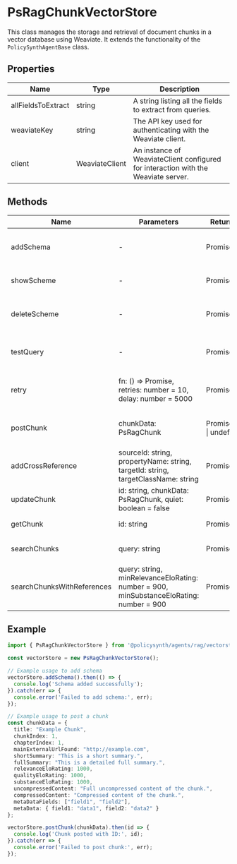 # PsRagChunkVectorStore

This class manages the storage and retrieval of document chunks in a vector database using Weaviate. It extends the functionality of the `PolicySynthAgentBase` class.

## Properties

| Name                | Type            | Description                                           |
|---------------------|-----------------|-------------------------------------------------------|
| allFieldsToExtract  | string          | A string listing all the fields to extract from queries. |
| weaviateKey         | string          | The API key used for authenticating with the Weaviate client. |
| client              | WeaviateClient  | An instance of WeaviateClient configured for interaction with the Weaviate server. |

## Methods

| Name                      | Parameters                                                                 | Return Type                  | Description                                                                 |
|---------------------------|----------------------------------------------------------------------------|------------------------------|-----------------------------------------------------------------------------|
| addSchema                 | -                                                                          | Promise<void>                | Reads a JSON schema from a file and adds it to the Weaviate schema.         |
| showScheme                | -                                                                          | Promise<void>                | Fetches and displays the current schema from Weaviate.                      |
| deleteScheme              | -                                                                          | Promise<void>                | Deletes the 'RagDocumentChunk' class from the Weaviate schema.              |
| testQuery                 | -                                                                          | Promise<any>                 | Executes a test query to fetch document chunks based on a concept.          |
| retry                     | fn: () => Promise<T>, retries: number = 10, delay: number = 5000           | Promise<T>                   | Retries a given function a specified number of times with a delay.          |
| postChunk                 | chunkData: PsRagChunk                                                      | Promise<string \| undefined> | Posts a chunk to Weaviate and returns the ID of the created object.         |
| addCrossReference         | sourceId: string, propertyName: string, targetId: string, targetClassName: string | Promise<any>                 | Adds a cross-reference between two objects in Weaviate.                     |
| updateChunk               | id: string, chunkData: PsRagChunk, quiet: boolean = false                  | Promise<any>                 | Updates a chunk in Weaviate with new data.                                  |
| getChunk                  | id: string                                                                 | Promise<PsRagChunk>          | Retrieves a chunk from Weaviate by ID.                                      |
| searchChunks              | query: string                                                              | Promise<PsRagChunkGraphQlResponse> | Searches for chunks in Weaviate that match a given query.                   |
| searchChunksWithReferences| query: string, minRelevanceEloRating: number = 900, minSubstanceEloRating: number = 900 | Promise<PsRagChunkGraphQlResponse> | Searches for chunks and their references based on a query and minimum ratings. |

## Example

```typescript
import { PsRagChunkVectorStore } from '@policysynth/agents/rag/vectorstore/ragChunk.js';

const vectorStore = new PsRagChunkVectorStore();

// Example usage to add schema
vectorStore.addSchema().then(() => {
  console.log('Schema added successfully');
}).catch(err => {
  console.error('Failed to add schema:', err);
});

// Example usage to post a chunk
const chunkData = {
  title: "Example Chunk",
  chunkIndex: 1,
  chapterIndex: 1,
  mainExternalUrlFound: "http://example.com",
  shortSummary: "This is a short summary.",
  fullSummary: "This is a detailed full summary.",
  relevanceEloRating: 1000,
  qualityEloRating: 1000,
  substanceEloRating: 1000,
  uncompressedContent: "Full uncompressed content of the chunk.",
  compressedContent: "Compressed content of the chunk.",
  metaDataFields: ["field1", "field2"],
  metaData: { field1: "data1", field2: "data2" }
};

vectorStore.postChunk(chunkData).then(id => {
  console.log('Chunk posted with ID:', id);
}).catch(err => {
  console.error('Failed to post chunk:', err);
});
```